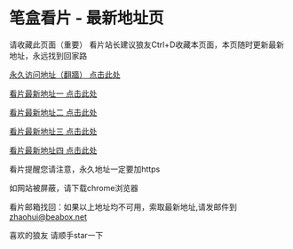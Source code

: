 # 笔盒看片 - 最新地址页

请收藏此页面（重要）
看片站长建议狼友Ctrl+D收藏本页面，本页随时更新最新地址，永远找到回家路

[永久访问地址（翻牆） 点击此处](https://beabox.net/)

[看片最新地址一 点击此处](https://bhs3p3n3x6x1.shop)

[看片最新地址二 点击此处](https://2n0d5d2w6m3.shop)

[看片最新地址三 点击此处](https://2t3i2y5d6w0.shop)

[看片最新地址四 点击此处](https://2k6f0m0w8v1.shop)

看片提醒您请注意，永久地址一定要加https

如网站被屏蔽，请下载chrome浏览器

看片邮箱找回：如果以上地址均不可用，索取最新地址,请发邮件到 zhaohui@beabox.net

喜欢的狼友 请顺手star一下
